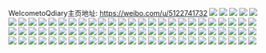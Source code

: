 WelcometoQdiary主页地址: https://weibo.com/u/5122741732 
![](https://wx4.sinaimg.cn/mw2000/005AGv8Ely1h8u2dodjudj30qk1b7k3t.jpg) 
![](https://wx4.sinaimg.cn/mw2000/005AGv8Ely1h874ipkcglj32c0340b2a.jpg) 
![](https://wx4.sinaimg.cn/mw2000/005AGv8Ely1h762qppl60j30n00nbad9.jpg) 
![](https://wx4.sinaimg.cn/mw2000/005AGv8Ely1h70dhdj4soj31ir1ir1kx.jpg) 
![](https://wx4.sinaimg.cn/mw2000/005AGv8Ely1h6xsqp48epj311p1e8wmk.jpg) 
![](https://wx4.sinaimg.cn/mw2000/005AGv8Ely1h6xszuiqa7j315q1jlti1.jpg) 
![](https://wx4.sinaimg.cn/mw2000/005AGv8Ely1h6q185ecqpj31s92la4qp.jpg) 
![](https://wx4.sinaimg.cn/mw2000/005AGv8Ely1h6q1861kyqj32022p6e81.jpg) 
![](https://wx4.sinaimg.cn/mw2000/005AGv8Ely1h6q186nncnj31wn2uie81.jpg) 
![](https://wx4.sinaimg.cn/mw2000/005AGv8Ely1h6q18784z0j31rw2fo4qp.jpg) 
![](https://wx4.sinaimg.cn/mw2000/005AGv8Ely1h6q18884bqj31y92n57wh.jpg) 
![](https://wx4.sinaimg.cn/mw2000/005AGv8Ely1h6q1899jdnj31q62gg4qp.jpg) 
![](https://wx4.sinaimg.cn/mw2000/005AGv8Ely1h6q18a04x6j321v2ophdt.jpg) 
![](https://wx4.sinaimg.cn/mw2000/005AGv8Ely1h6q184sa3zj31o01o0qjv.jpg) 
![](https://wx4.sinaimg.cn/mw2000/005AGv8Ely1h6q18bjq4xj31xd2mgqv5.jpg) 
![](https://wx4.sinaimg.cn/mw2000/005AGv8Ely1h6q18aqtr1j31m629m1kx.jpg) 
![](https://wx4.sinaimg.cn/mw2000/005AGv8Ely1h5khmpdqxbj32c02c0e82.jpg) 
![](https://wx4.sinaimg.cn/mw2000/005AGv8Ely1h5khmpxy8aj32c02c0qv5.jpg) 
![](https://wx4.sinaimg.cn/mw2000/005AGv8Ely1h5khmrjz48j327j27j1ky.jpg) 
![](https://wx4.sinaimg.cn/mw2000/005AGv8Ely1h5khmsojhcj32c02c0e82.jpg) 
![](https://wx4.sinaimg.cn/mw2000/005AGv8Ely1h5khmqpgi0j32c02c0x6p.jpg) 
![](https://wx4.sinaimg.cn/mw2000/005AGv8Ely1h5khmtf0xuj32c02c0kjl.jpg) 
![](https://wx4.sinaimg.cn/mw2000/005AGv8Ely1h5dc4p9josj30n00mbgnq.jpg) 
![](https://wx4.sinaimg.cn/mw2000/005AGv8Ely1h59ogwu2jkj32c02c0kjm.jpg) 
![](https://wx4.sinaimg.cn/mw2000/005AGv8Ely1h58fjvo7g3j327k2y3qv5.jpg) 
![](https://wx4.sinaimg.cn/mw2000/005AGv8Ely1h4d9uez4jnj31uq1uq7wh.jpg) 
![](https://wx4.sinaimg.cn/mw2000/005AGv8Ely1h4d9ufkgp8j31qh1v44qp.jpg) 
![](https://wx4.sinaimg.cn/mw2000/005AGv8Ely1h4bwdnh6ahj30n014wk2h.jpg) 
![](https://wx4.sinaimg.cn/mw2000/005AGv8Ely1h3ca6b4awsj30ky0bowft.jpg) 
![](https://wx4.sinaimg.cn/mw2000/005AGv8Ely1h2ogtnb6x3j31zd2vc7wi.jpg) 
![](https://wx4.sinaimg.cn/mw2000/005AGv8Ely1h2ogtohfhqj31yq2pux6p.jpg) 
![](https://wx4.sinaimg.cn/mw2000/005AGv8Ely1h2ogtpcdzrj31up1upb29.jpg) 
![](https://wx4.sinaimg.cn/mw2000/005AGv8Ely1h2ogtprpxjj30n011m121.jpg) 
![](https://wx4.sinaimg.cn/mw2000/005AGv8Ely1h2ogtq2sznj30mi0z4wmv.jpg) 
![](https://wx4.sinaimg.cn/mw2000/005AGv8Ely1h2f8ghup3gj30yi0uf15o.jpg) 
![](https://wx4.sinaimg.cn/mw2000/005AGv8Ely1h26w875aakj31d01vpkf7.jpg) 
![](https://wx4.sinaimg.cn/mw2000/005AGv8Ely1h26wd9q3xbj31kw2dcnpd.jpg) 
![](https://wx4.sinaimg.cn/mw2000/005AGv8Ely1h23nwnt9vdj30n01ds1kx.jpg) 
![](https://wx4.sinaimg.cn/mw2000/005AGv8Ely1h23nwpjj6rj30n01ds1kx.jpg) 
![](https://wx4.sinaimg.cn/mw2000/005AGv8Ely1h23nwlz0vrj30n01ds1kx.jpg) 
![](https://wx4.sinaimg.cn/mw2000/005AGv8Ely1h1z14d5a3fj31p21tf7wh.jpg) 
![](https://wx4.sinaimg.cn/mw2000/005AGv8Ely1h1z14c7tm3j31gy1gykai.jpg) 
![](https://wx4.sinaimg.cn/mw2000/005AGv8Ely1h1z14eq12uj32c02c07wi.jpg) 
![](https://wx4.sinaimg.cn/mw2000/005AGv8Ely1h1z14g2nrhj32c02c04qq.jpg) 
![](https://wx4.sinaimg.cn/mw2000/005AGv8Ely1h1s0p2am60j324l24l1ky.jpg) 
![](https://wx4.sinaimg.cn/mw2000/005AGv8Ely1h1s0p3k0atj32c02c01ky.jpg) 
![](https://wx4.sinaimg.cn/mw2000/005AGv8Ely1h1s0p4zehlj32c02c0npe.jpg) 
![](https://wx4.sinaimg.cn/mw2000/005AGv8Ely1h1s0p0qhudj32c02c07wj.jpg) 
![](https://wx4.sinaimg.cn/mw2000/005AGv8Ely1h1s0p6hpd2j326925ekjm.jpg) 
![](https://wx4.sinaimg.cn/mw2000/005AGv8Ely1h1s0p7x148j32c02c0e82.jpg) 
![](https://wx4.sinaimg.cn/mw2000/005AGv8Ely1h1s0p9rqh8j329o29ob2b.jpg) 
![](https://wx4.sinaimg.cn/mw2000/005AGv8Ely1h1o6cmo13sj31jm2ask6j.jpg) 
![](https://wx4.sinaimg.cn/mw2000/005AGv8Ely1h1mvq02mgjj31sn2ddnpe.jpg) 
![](https://wx4.sinaimg.cn/mw2000/005AGv8Ely1h1mvq2i7iqj31ra2aakjm.jpg) 
![](https://wx4.sinaimg.cn/mw2000/005AGv8Ely1h1mvpxci3vj31yw2lghdu.jpg) 
![](https://wx4.sinaimg.cn/mw2000/005AGv8Ely1h1mvq3nse5j32422afx6p.jpg) 
![](https://wx4.sinaimg.cn/mw2000/005AGv8Ely1h1mvq6sgjoj324u2dg1ky.jpg) 
![](https://wx4.sinaimg.cn/mw2000/005AGv8Ely1h1mvq5wuzaj31wq2gcu0y.jpg) 
![](https://wx4.sinaimg.cn/mw2000/005AGv8Ely1h0pemmxadtj31i92lkqv5.jpg) 
![](https://wx4.sinaimg.cn/mw2000/005AGv8Ely1h0pemop3v2j31ig2l9qv5.jpg) 
![](https://wx4.sinaimg.cn/mw2000/005AGv8Ely1h0pemqjrzrj31ck2h5e81.jpg) 
![](https://wx4.sinaimg.cn/mw2000/005AGv8Ely1h0ldl2uzzvj31a41vq7wh.jpg) 
![](https://wx4.sinaimg.cn/mw2000/005AGv8Ely1h0ldl4lwi8j31hc24akjl.jpg) 
![](https://wx4.sinaimg.cn/mw2000/005AGv8Ely1h07hy92401j334033y4qr.jpg) 
![](https://wx4.sinaimg.cn/mw2000/005AGv8Ely1gyycsmjf9tj30tz1cdqb2.jpg) 
![](https://wx4.sinaimg.cn/mw2000/005AGv8Ely1gxa6yj9221j30n00mmtds.jpg) 
![](https://wx4.sinaimg.cn/mw2000/005AGv8Ely1gxa6yjk633j30n00ld0uy.jpg) 
![](https://wx4.sinaimg.cn/mw2000/005AGv8Ely1gs03ymbaxdj30u00ucju1.jpg) 
![](https://wx4.sinaimg.cn/mw2000/005AGv8Ely1gs03ym08i9j60qo0qowh202.jpg) 
![](https://wx4.sinaimg.cn/mw2000/005AGv8Ely1gr2oxfeii6j31rt2gib2a.jpg) 
![](https://wx4.sinaimg.cn/mw2000/005AGv8Ely1gr2oxdzuv8j31sm2ji4qq.jpg) 
![](https://wx4.sinaimg.cn/mw2000/005AGv8Ely1gr2oxgxl29j31p82fzu0y.jpg) 
![](https://wx4.sinaimg.cn/mw2000/005AGv8Ely1gr2oxi7jqnj31le25ux6p.jpg) 
![](https://wx4.sinaimg.cn/mw2000/005AGv8Ely1gr2oxl1s9mj31w52kjhdu.jpg) 
![](https://wx4.sinaimg.cn/mw2000/005AGv8Ely1gr5dkyb8yjj321u2qgx6q.jpg) 
![](https://wx4.sinaimg.cn/mw2000/005AGv8Ely1gpgytq3a5hj30n014w47h.jpg) 
![](https://wx4.sinaimg.cn/mw2000/005AGv8Ely1gpgytqv0lhj31e81yakjl.jpg) 
![](https://wx4.sinaimg.cn/mw2000/005AGv8Ely1gpgytsfos5j32o02o04qr.jpg) 
![](https://wx4.sinaimg.cn/mw2000/005AGv8Ely1fyfpzz9yzcj31jj1jj7wh.jpg) 
![](https://wx4.sinaimg.cn/mw2000/005AGv8Ely1fyfpzzvzuyj31jj1jj7v4.jpg) 
